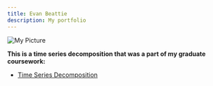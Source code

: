 ```yaml
---
title: Evan Beattie
description: My portfolio
---
```


![My Picture]()

**This is a time series decomposition that was a part of my graduate coursework:**
- [Time Series Decomposition](/timeseries/index.md)
